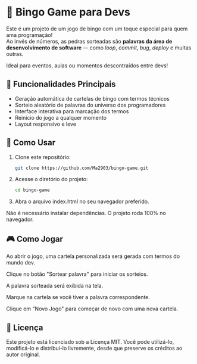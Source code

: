 # 🎱 Bingo Game para Devs

Este é um projeto de um jogo de bingo com um toque especial para quem ama programação!  
Ao invés de números, as pedras sorteadas são **palavras da área de desenvolvimento de software** — como *loop*, *commit*, *bug*, *deploy* e muitas outras.

Ideal para eventos, aulas ou momentos descontraídos entre devs!

## 📌 Funcionalidades Principais

- Geração automática de cartelas de bingo com termos técnicos
- Sorteio aleatório de palavras do universo dos programadores
- Interface interativa para marcação dos termos
- Reinício do jogo a qualquer momento
- Layout responsivo e leve

## 🚀 Como Usar

1. Clone este repositório:
   ```bash
   git clone https://github.com/Ma2903/bingo-game.git
   
2. Acesse o diretório do projeto:
   ```bash
   cd bingo-game

3. Abra o arquivo index.html no seu navegador preferido.

Não é necessário instalar dependências. O projeto roda 100% no navegador.

## 🎮 Como Jogar
Ao abrir o jogo, uma cartela personalizada será gerada com termos do mundo dev.

Clique no botão "Sortear palavra" para iniciar os sorteios.

A palavra sorteada será exibida na tela.

Marque na cartela se você tiver a palavra correspondente.

Clique em "Novo Jogo" para começar de novo com uma nova cartela.

## 📄 Licença
Este projeto está licenciado sob a Licença MIT.
Você pode utilizá-lo, modificá-lo e distribuí-lo livremente, desde que preserve os créditos ao autor original.
